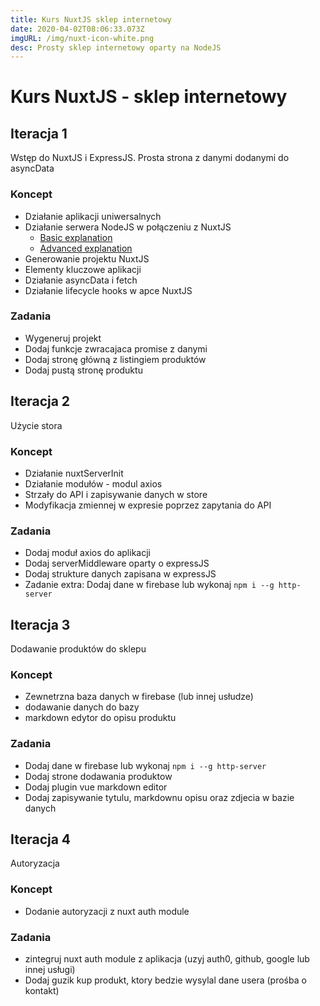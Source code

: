 ```yaml
---
title: Kurs NuxtJS sklep internetowy
date: 2020-04-02T08:06:33.073Z
imgURL: /img/nuxt-icon-white.png
desc: Prosty sklep internetowy oparty na NodeJS
---
```


# Kurs NuxtJS - sklep internetowy

## Iteracja 1
Wstęp do NuxtJS i ExpressJS. Prosta strona z danymi dodanymi do asyncData

### Koncept
- Działanie aplikacji uniwersalnych
- Działanie serwera NodeJS w połączeniu z NuxtJS
    - [Basic explanation](https://zendev.com/2018/09/17/frontend-architecture-lessons-from-nuxt-js.html)
    - [Advanced explanation](https://medium.com/free-code-camp/universal-application-code-structure-in-nuxt-js-4cd014cc0baa)
- Generowanie projektu NuxtJS
- Elementy kluczowe aplikacji
- Działanie asyncData i fetch
- Działanie lifecycle hooks w apce NuxtJS

### Zadania
- Wygeneruj projekt
- Dodaj funkcje zwracajaca promise z danymi
- Dodaj stronę główną z listingiem produktów
- Dodaj pustą stronę produktu


## Iteracja 2
Użycie stora

### Koncept
- Działanie nuxtServerInit
- Działanie modułów - modul axios
- Strzały do API i zapisywanie danych w store
- Modyfikacja zmiennej w expresie poprzez zapytania do API

### Zadania
- Dodaj moduł axios do aplikacji
- Dodaj serverMiddleware oparty o expressJS
- Dodaj strukture danych zapisana w expressJS
- Zadanie extra: Dodaj dane w firebase lub wykonaj `npm i --g http-server`

## Iteracja 3
Dodawanie produktów do sklepu

### Koncept
- Zewnetrzna baza danych w firebase (lub innej usłudze)
- dodawanie danych do bazy
- markdown edytor do opisu produktu

### Zadania
- Dodaj dane w firebase lub wykonaj `npm i --g http-server`
- Dodaj strone dodawania produktow
- Dodaj plugin vue markdown editor
- Dodaj zapisywanie tytulu, markdownu opisu oraz zdjecia w bazie danych

## Iteracja 4
Autoryzacja

### Koncept
- Dodanie autoryzacji z nuxt auth module

### Zadania
- zintegruj nuxt auth module z aplikacja (uzyj auth0, github, google lub innej usługi)
- Dodaj guzik kup produkt, ktory bedzie wysylal dane usera (prośba o kontakt)
